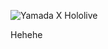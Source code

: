 ![Yamada X Hololive](https://github.com/user-attachments/assets/d1c2fc0e-336c-43d6-a7f1-507f50ba5acb)

Hehehe
